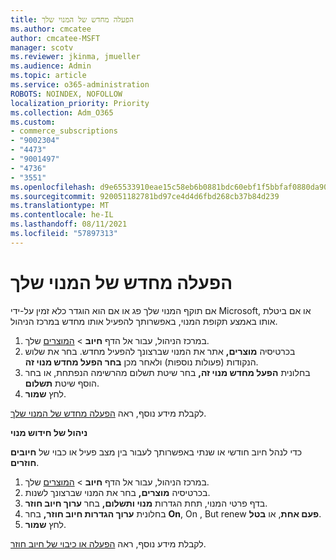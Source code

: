 ```yaml
---
title: הפעלה מחדש של המנוי שלך
ms.author: cmcatee
author: cmcatee-MSFT
manager: scotv
ms.reviewer: jkinma, jmueller
ms.audience: Admin
ms.topic: article
ms.service: o365-administration
ROBOTS: NOINDEX, NOFOLLOW
localization_priority: Priority
ms.collection: Adm_O365
ms.custom:
- commerce_subscriptions
- "9002304"
- "4473"
- "9001497"
- "4736"
- "3551"
ms.openlocfilehash: d9e65533910eae15c58eb6b0881bdc60ebf1f5bbfaf0880da90811cb95c820a9
ms.sourcegitcommit: 920051182781bd97ce4d4d6fbd268cb37b84d239
ms.translationtype: MT
ms.contentlocale: he-IL
ms.lasthandoff: 08/11/2021
ms.locfileid: "57897313"
---
```

# <a name="reactivate-your-subscription"></a>הפעלה מחדש של המנוי שלך

אם תוקף המנוי שלך פג או אם הוא הוגדר כלא זמין על-ידי Microsoft, או אם ביטלת אותו באמצע תקופת המנוי, באפשרותך להפעיל אותו מחדש במרכז הניהול.

1. במרכז הניהול, עבור אל הדף **חיוב**  >  [המוצרים](https://go.microsoft.com/fwlink/p/?linkid=842054) שלך.
2. בכרטיסיה **מוצרים,** אתר את המנוי שברצונך להפעיל מחדש. בחר את שלוש הנקודות (פעולות נוספות) ולאחר מכן **בחר הפעל מחדש מנוי זה**.
3. בחלונית **הפעל מחדש מנוי זה,** בחר שיטת תשלום מהרשימה הנפתחת, או בחר הוסף שיטת **תשלום**.
4. לחץ **שמור**.

לקבלת מידע נוסף, ראה [הפעלה מחדש של המנוי שלך](https://docs.microsoft.com/microsoft-365/commerce/subscriptions/reactivate-your-subscription).

**ניהול של חידוש מנוי**

כדי לנהל חיוב חודשי או שנתי באפשרותך לעבור בין מצב פעיל או כבוי של **חיובים חוזרים**.

1. במרכז הניהול, עבור אל הדף **חיוב**  >  [המוצרים](https://go.microsoft.com/fwlink/p/?linkid=842054) שלך.
2. בכרטיסיה **מוצרים,** בחר את המנוי שברצונך לשנות.
3. בדף פרטי המנוי, תחת הגדרות **מנוי ותשלום,** בחר **ערוך חיוב חוזר**.
4. בחלונית **ערוך הגדרות חיוב חוזר,** בחר **On**, On , But renew **פעם אחת**, או **בטל**.
5. לחץ **שמור**.

לקבלת מידע נוסף, ראה [הפעלה או כיבוי של חיוב חוזר](https://docs.microsoft.com/microsoft-365/commerce/subscriptions/renew-your-subscription#turn-recurring-billing-off-or-on).